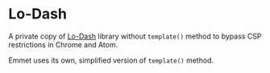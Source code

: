 # Lo-Dash

A private copy of [Lo-Dash](http://lodash.com) library without `template()` method to bypass CSP restrictions in Chrome and Atom.

Emmet uses its own, simplified version of `template()` method.